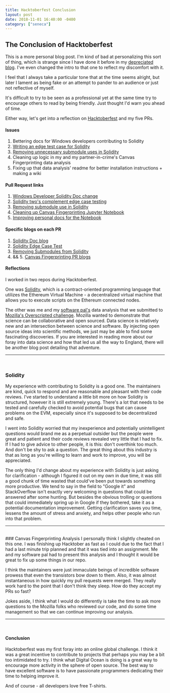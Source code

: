 ```yaml
---
title: Hacktoberfest Conclusion
layout: post
date: 2018-11-01 16:40:00 -0400
category: ["seneca"]
---
```


## The Conclusion of Hacktoberfest

This is a more personal blog post. I'm kind of bad at personalizing this sort of thing, which is strange since I have done it before in my [depreciated blog](https://mordax.io/deprecatedblog/). I've even changed the intro to that one to reflect my discomfort with it. 

I feel that I always take a particular tone that at the time seems alright, but later I lament as being fake or an attempt to pander to an audience or just not reflective of myself.  

It's difficult to try to be seen as a professional yet at the same time try to encourage others to read by being friendly. Just thought I'd warn you ahead of time.

Either way, let's get into a reflection on [Hacktoberfest](https://hacktoberfest.digitalocean.com/) and my five PRs. 

#### **Issues**
1. Bettering docs for Windows developers contributing to Solidity
2. [Writing an edge test case for Solidity](https://github.com/ethereum/solidity/issues/5103)
3. [Removing unnecessary submodule uses in Solidity](https://github.com/ethereum/solidity/issues/5142)
4. Cleaning up logic in my and my partner-in-crime's Canvas Fingerprinting data analysis
5. Fixing up that data analysis' readme for better installation instructions + making a wiki

#### **Pull Request links**
1. [Windows Developer Solidity Doc change](https://github.com/ethereum/solidity/pull/5181)
2. [Solidity two's complement edge case testing](https://github.com/ethereum/solidity/pull/5213)
3. [Removing submodule use in Solidity](https://github.com/ethereum/solidity/pull/5215)
4. [Cleaning up Canvas Fingerprinting Jupyter Notebook](https://github.com/biskit1/Overscripted-Data-Analysis-Challenge/pull/1)
5. [Improving personal docs for the Notebook](https://github.com/biskit1/Overscripted-Data-Analysis-Challenge/pull/2)

#### **Specific blogs on each PR**
1. [Solidity Doc blog](https://mordax.io/blog/seneca/2018/10/10/Solidity-Docs.html)
2. [Solidity Edge Case Test](https://mordax.io/blog/seneca/2018/10/15/Solidity-signed-type-test.html)  
3. [Removing Submodules from Solidity](https://mordax.io/blog/seneca/2018/10/15/Removing-submodule-mentions.html)  
4. && 5. [Canvas Fingerprinting PR blogs](https://mordax.io/blog/seneca/2018/10/15/Logic-cleanup.html)  

#### **Reflections**  

I worked in two repos during Hacktoberfest.   

One was [Solidity](https://github.com/ethereum/solidity), which is a contract-oriented programming language that utilizes the Ethereum Virtual Machine - a decentralized virtual machine that allows you to execute scripts on the Ethereum connected nodes. 

The other was me and my [software pal's](https://github.com/biskit1) data analysis that we submitted to [Mozilla's Overscripted challenge](https://github.com/mozilla/Overscripted-Data-Analysis-Challenge). Mozilla wanted to demonstrate that science can be collaborative and open sourced. Data science is relatively new and an intersection between science and software. By injecting open source ideas into scientific methods, we just may be able to find some fascinating discoveries. If you are interested in reading more about our foray into data science and how that led us all the way to England, there will be another blog post detailing that adventure.  

----
<br/>

### Solidity  
My experience with contributing to Solidity is a good one. The maintainers are kind, quick to respond and are reasonable and pleasant with their code reviews. I've started to understand a little bit more on how Solidity is structured, however it is still extremely young. There's a lot that needs to be tested and carefully checked to avoid potential bugs that can cause problems on the EVM, especially since it's supposed to be decentralized and safe.   

I went into Solidity worried that my inexperience and potentially unintelligent questions would brand me as a perpetual outsider but the people were great and patient and their code reviews revealed very little that I had to fix. If I had to give advice to other people, it is this: don't overthink too much. And don't be shy to ask a question. The great thing about this industry is that as long as you're willing to learn and work to improve, you will be appreciated.  

The only thing I'd change about my experience with Solidity is just asking for clarification - although I figured it out on my own in due time, it was still a good chunk of time wasted that could've been put towards something more productive. We tend to say in the field to "Google it" and StackOverflow isn't exactly very welcoming in questions that could be answered after some hunting. But besides the obvious trolling or questions that could immediately spring up in Google if they bothered, take it as a potential documentation improvement. Getting clarification saves you time, lessens the amount of stress and anxiety, and helps other people who run into that problem.  

-----
<br/>
### Canvas Fingerprinting Analysis  
I personally think I slightly cheated on this one. I was finishing up Hacktober as fast as I could due to the fact that I had a last minute trip planned and that it was tied into an assignment. Me and my software pal had to present this analysis and I thought it would be great to fix up some things in our repo. 

I think the maintainers were just immaculate beings of incredible software prowess that even the transistors bow down to them. Also, it was almost instantaneous in how quickly my pull requests were merged. They really work hard to the point that I don't think they sleep. How do they accept my PRs so fast?  

Jokes aside, I think what I would do differently is take the time to ask more questions to the Mozilla folks who reviewed our code, and do some time management so that we can continue improving our analysis. 

-----  
<br>

#### **Conclusion**  
Hacktoberfest was my first foray into an online global challenge. I think it was a great incentive to contribute to projects that perhaps you may be a bit too intimidated to try. I think what Digital Ocean is doing is a great way to encourage more activity in the sphere of open source. The best way to have excellent software is to have passionate programmers dedicating their time to helping improve it.   

And of course - all developers love free T-shirts.